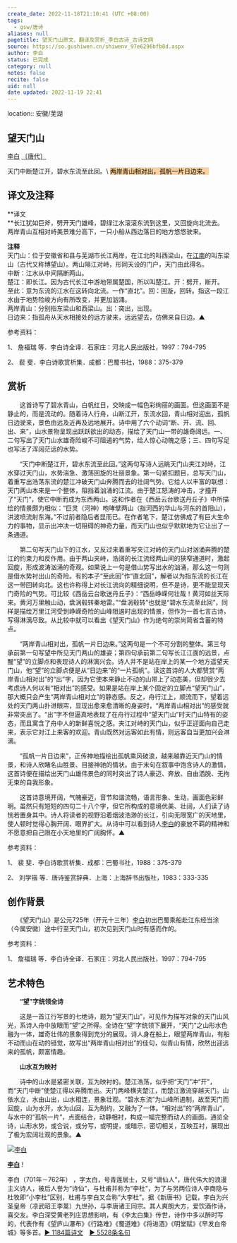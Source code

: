 ```yaml
---
create_date: 2022-11-18T21:10:41 (UTC +08:00)
tags:
  - gsw/唐诗
aliases: null
pagetitle: 望天门山原文、翻译及赏析_李白古诗_古诗文网
source: https://so.gushiwen.cn/shiwenv_97e6296bfb8d.aspx
author: 李白
status: 已完成
category: null
notes: false
recite: false
uid: null
date updated: 2022-11-19 22:41
---
```


location:: 安徽/芜湖

## 望天门山

[李白](https://so.gushiwen.cn/authorv_b90660e3e492.aspx) [〔唐代〕](https://so.gushiwen.cn/shiwens/default.aspx?cstr=%e5%94%90%e4%bb%a3)

天门中断楚江开，碧水东流至此回。\ <mark style="background: #FFB86CA6;">两岸青山相对出，孤帆一片日边来。</mark>

## 译文及注释

**译文\
**长江犹如巨斧，劈开天门雄峰，碧绿江水滚滚东流到这里，又回旋向北流去。\
两岸青山互相对峙美景难分高下，一只小船从西边落日的地方悠悠驶来。

**注释**\
天门山：位于安徽省和县与芜湖市长江两岸，在江北的叫西梁山，在[江南](https://so.gushiwen.cn/authorv_487654addba8.aspx)的叫东梁山（古代又称博望山）。两山隔江对峙，形同天设的门户，天门由此得名。\
中断：江水从中间隔断两山。\
楚江：即长江。因为古代长江中游地带属楚国，所以叫楚江。开：劈开，断开。\
至此：意为东流的江水在这转向北流。一作“直北”。回：回漩，回转。指这一段江水由于地势险峻方向有所改变，并更加汹涌。\
两岸青山：分别指东梁山和西梁山。出：突出，出现。\
日边来：指孤舟从天水相接处的远方驶来，远远望去，仿佛来自日边。▲

参考资料：

1、 詹福瑞 等．李白诗全译．石家庄：河北人民出版社，1997：794-795

2、 裴 斐．李白诗歌赏析集．成都：巴蜀书社，1988：375-379

## 赏析

　　这首诗写了碧水青山，白帆红日，交映成一幅色彩绚丽的画面。但这画面不是静止的，而是流动的。随着诗人行舟，山断江开，东流水回，青山相对迎出，孤帆日边驶来，景色由远及近再及远地展开。诗中用了六个动词“断、开、流、回、出、来”，山水景物呈现出跃跃欲出的动态，描绘了天门山一带的雄奇阔远。一、二句写出了天门山水雄奇险峻不可阻遏的气势，给人惊心动魄之感；三、四句写足也写活了浑阔茫远的水势。

　　“天门中断楚江开，碧水东流至此回。”这两句写诗人远眺天门山夹江对峙，江水穿过天门山，水势湍急、激荡回旋的壮丽景象。第一句紧扣题目，总写天门山，着重写出浩荡东流的楚江冲破天门山奔腾而去的壮阔气势。它给人以丰富的联想：天门两山本来是一个整体，阻挡着汹涌的江流。由于楚江怒涛的冲击，才撞开了“天门”，使它中断而成为东西两山。这和作者在《西岳云台歌送丹丘子》中所描绘的情景颇为相似：“巨灵（河神）咆哮擘两山（指河西的华山与河东的首阳山），洪波喷流射东海。”不过前者隐后者显而已。在作者笔下，楚江仿佛成了有巨大生命力的事物，显示出冲决一切阻碍的神奇力量，而天门山也似乎默默地为它让出了一条通道。

　　第二句写天门山下的江水，又反过来着重写夹江对峙的天门山对汹涌奔腾的楚江的约束力和反作用。由于两山夹峙，浩阔的长江流经两山间的狭窄通道时，激起回旋，形成波涛汹涌的奇观。如果说上一句是借山势写出水的汹涌，那么这一句则是借水势衬出山的奇险。有的本子“至此回”作“直北回”，解者以为指东流的长江在这一带回转向北。这也许称得上对长江流向的精细说明，但不是诗，更不能显现天门奇险的气势。可比较《西岳云台歌送丹丘子》：“西岳峥嵘何壮哉！黄河如丝天际来。黄河万里触山动，盘涡毂转秦地雷。”“盘涡毂转”也就是“碧水东流至此回”，同样是描绘万里江河受到峥嵘奇险的山峰阻遏时出现的情景，但作为一首七言古诗，写得淋漓尽致。从比较中就可以看出《望天门山》作为绝句的崇尚简省含蓄的特点。

　　“两岸青山相对出，孤帆一片日边来。”这两句是一个不可分割的整体。第三句承前第一句写望中所见天门两山的雄姿；第四句承前第二句写长江江面的远景，点醒“望”的立脚点和表现诗人的淋漓兴会。诗人并不是站在岸上的某一个地方遥望天门山，他“望”的立脚点便是从“日边来”的“一片孤帆”。读这首诗的人大都赞赏“两岸青山相对出”的“出”字，因为它使本来静止不动的山带上了动态美，但却很少去考虑诗人何以有“相对出”的感受。如果是站在岸上某个固定的立脚点“望天门山”，那大概只会产生“两岸青山相对立”的静态感。反之，舟行江上，顺流而下，望着远处的天门两山扑进眼帘，显现出愈来愈清晰的身姿时，“两岸青山相对出”的感受就非常突出了。“出”字不但逼真地表现了在舟行过程中“望天门山”时天门山特有的姿态，而且寓含了舟中人的新鲜喜悦之感。夹江对峙的天门山，似乎正迎面向自己走来，表示它对江上来客的欢迎。青山既然对远客如此有情，则远客自当更加兴会淋漓。

　　“孤帆一片日边来”，正传神地描绘出孤帆乘风破浪，越来越靠近天门山的情景，和诗人欣睹名山胜景、目接神驰的情状。由于末句在叙事中饱含诗人的激情，这首诗便在描绘出天门山雄伟景色的同时突出了诗人豪迈、奔放、自由洒脱、无拘无束的自我形象。

　　这首诗意境开阔，气魄豪迈，音节和谐流畅，语言形象、生动，画面色彩鲜明。虽然只有短短的四句二十八个字，但它所构成的意境优美、壮阔，人们读了诗恍若置身其中。诗人将读者的视野沿着烟波浩渺的长江，引向无限宽广的天地里，使人顿时觉得心胸开阔、眼界扩大。从诗中可以看到诗人[李白](https://so.gushiwen.cn/authorv_b90660e3e492.aspx)的豪放不羁的精神和不愿意把自己限在小天地里的广阔胸怀。▲

参考资料：

1、 裴 斐．李白诗歌赏析集．成都：巴蜀书社，1988：375-379

2、 刘学锴 等．唐诗鉴赏辞典．上海：上海辞书出版社，1983：333-335

## 创作背景

　　《望天门山》是公元725年（开元十三年）[李白](https://so.gushiwen.cn/authorv_b90660e3e492.aspx)初出巴蜀乘船赴江东经当涂（今属安徽）途中行至天门山，初次见到天门山时有感而作的。

参考资料：

1、 詹福瑞 等．李白诗全译．石家庄：河北人民出版社，1997：794-795

## 艺术特色

　　**“望”字统领全诗**

　　这是一首江行写景的七绝诗，题为“望天门山”，可见作为描写对象的天门山风光，系诗人舟中放眼而“望”之所得。全诗在“望”字统领下展开，“天门”之山形水色融为一体，雄奇壮伟的景象得到充分的展现。诗人身在船上，眼望两岸青山，有船不动而山在动的错觉，故写出“两岸青山相对出”的佳句，似青山有情，欣然出迎远来的孤帆，颇富情趣。

　　**山水互为映衬**

　　诗中的山水是紧密关联，互为映衬的。楚江浩荡，似乎把“天门”冲“开”，而“天门中断”使楚江得以奔腾而出。天门两峰横夹楚江，而楚江激流穿越天门。山依水立，水由山出，山水相连，景象壮观。“碧水东流”为山峰所遏制，故至天门而回旋，山为水开，水为山回，互为制约，又融为了一体。“相对出”的“两岸青山”，与水中的“孤帆一片”，点面结合，动静相衬，构成一幅完整而动人的画面。通览全诗，山形水势，或合说，或分写，或明提，或暗示，密切相关，互映互衬，展现出了极为宏阔壮观的景象。▲

[![李白](https://song.gushiwen.cn/authorImg/libai.jpg)](https://so.gushiwen.cn/authorv_b90660e3e492.aspx)

[**李白**](https://so.gushiwen.cn/authorv_b90660e3e492.aspx) !

李白（701年－762年） ，字太白，号青莲居士，又号“谪仙人”，唐代伟大的浪漫主义诗人，被后人誉为“诗仙”，与杜甫并称为“李杜”，为了与另两位诗人李商隐与杜牧即“小李杜”区别，杜甫与李白又合称“大李杜”。据《新唐书》记载，李白为兴圣皇帝（凉武昭王李暠）九世孙，与李唐诸王同宗。其人爽朗大方，爱饮酒作诗，喜交友。李白深受黄老列庄思想影响，有《李太白集》传世，诗作中多以醉时写的，代表作有《望庐山瀑布》《行路难》《蜀道难》《将进酒》《明堂赋》《早发白帝城》等多首。[► 1184篇诗文](https://so.gushiwen.cn/shiwens/default.aspx?astr=%e6%9d%8e%e7%99%bd)　[► 5528条名句](https://so.gushiwen.cn/mingjus/default.aspx?astr=%e6%9d%8e%e7%99%bd)
